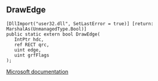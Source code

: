## DrawEdge

```
[DllImport("user32.dll", SetLastError = true)] [return: MarshalAs(UnmanagedType.Bool)]
public static extern bool DrawEdge(
   IntPtr hdc,
   ref RECT qrc,
   uint edge,
   uint grfFlags
);
```

[Microsoft documentation](https://docs.microsoft.com/en-us/windows/win32/api/winuser/nf-winuser-drawedge)
